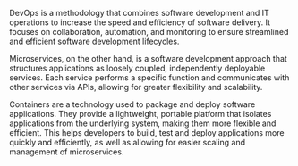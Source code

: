 DevOps is a methodology that combines software development and IT operations to increase the speed and efficiency of software delivery. It focuses on collaboration, automation, and monitoring to ensure streamlined and efficient software development lifecycles.

Microservices, on the other hand, is a software development approach that structures applications as loosely coupled, independently deployable services. Each service performs a specific function and communicates with other services via APIs, allowing for greater flexibility and scalability.

Containers are a technology used to package and deploy software applications. They provide a lightweight, portable platform that isolates applications from the underlying system, making them more flexible and efficient. This helps developers to build, test and deploy applications more quickly and efficiently, as well as allowing for easier scaling and management of microservices.
